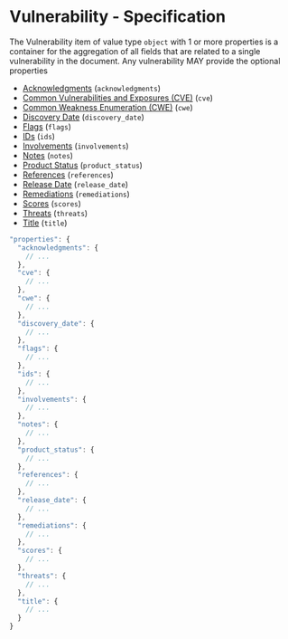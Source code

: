 # Vulnerability - Specification

The Vulnerability item of value type `object` with 1 or more properties is a
container for the aggregation of all fields that are related to a single
vulnerability in the document. Any vulnerability MAY provide the optional
properties

* [Acknowledgments](vulnerability/acknowledgments-spec.en.md) (`acknowledgments`)
* [Common Vulnerabilities and Exposures (CVE)](vulnerability/cve-spec.en.md) (`cve`)
* [Common Weakness Enumeration (CWE)](vulnerability/cwe-spec.en.md) (`cwe`)
* [Discovery Date](vulnerability/discovery_date-spec.en.md) (`discovery_date`)
* [Flags](vulnerability/flags-spec.en.md) (`flags`)
* [IDs](vulnerability/ids-spec.en.md) (`ids`)
* [Involvements](vulnerability/involvements-spec.en.md) (`involvements`)
* [Notes](vulnerability/notes-spec.en.md) (`notes`)
* [Product Status](vulnerability/product_status-spec.en.md) (`product_status`)
* [References](vulnerability/references-spec.en.md) (`references`)
* [Release Date](vulnerability/release_date-spec.en.md) (`release_date`)
* [Remediations](vulnerability/remediations-spec.en.md) (`remediations`)
* [Scores](vulnerability/scores-spec.en.md) (`scores`)
* [Threats](vulnerability/threats-spec.en.md) (`threats`)
* [Title](vulnerability/title-spec.en.md) (`title`)

```javascript
"properties": {
  "acknowledgments": {
    // ...
  },
  "cve": {
    // ...
  },
  "cwe": {
    // ...
  },
  "discovery_date": {
    // ...
  },
  "flags": {
    // ...
  },
  "ids": {
    // ...
  },
  "involvements": {
    // ...
  },
  "notes": {
    // ...
  },
  "product_status": {
    // ...
  },
  "references": {
    // ...
  },
  "release_date": {
    // ...
  },
  "remediations": {
    // ...
  },
  "scores": {
    // ...
  },
  "threats": {
    // ...
  },
  "title": {
    // ...
  }
}
```
